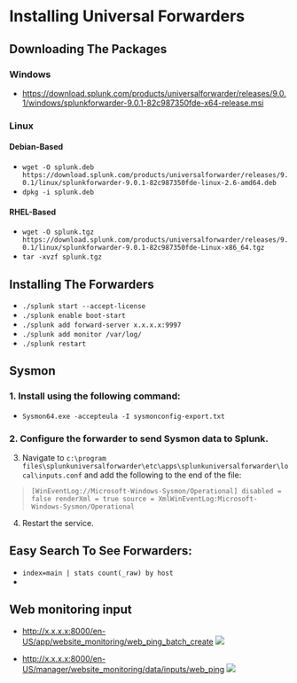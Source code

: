 # Installing Universal Forwarders
## Downloading The Packages
 ### Windows
 - https://download.splunk.com/products/universalforwarder/releases/9.0.1/windows/splunkforwarder-9.0.1-82c987350fde-x64-release.msi

 ### Linux
  #### Debian-Based
- 	`wget -O splunk.deb https://download.splunk.com/products/universalforwarder/releases/9.0.1/linux/splunkforwarder-9.0.1-82c987350fde-linux-2.6-amd64.deb` 
-	`dpkg -i splunk.deb`
  #### RHEL-Based

 - `wget -O splunk.tgz https://download.splunk.com/products/universalforwarder/releases/9.0.1/linux/splunkforwarder-9.0.1-82c987350fde-Linux-x86_64.tgz` 
-	`tar -xvzf splunk.tgz`

## Installing The Forwarders
- `./splunk start --accept-license`
- `./splunk enable boot-start`
- `./splunk add forward-server x.x.x.x:9997`
- `./splunk add monitor /var/log/`
- `./splunk restart`

##  Sysmon
### 1. Install using the following command:
- `Sysmon64.exe -accepteula -I sysmonconfig-export.txt`

### 2. Configure the forwarder to send Sysmon data to Splunk.  
3. Navigate to `c:\program files\splunkuniversalforwarder\etc\apps\splunkuniversalforwarder\local\inputs.conf` and add the following to the end of the file:
> `[WinEventLog://Microsoft-Windows-Sysmon/Operational]
 disabled = false
 renderXml = true
 source = XmlWinEventLog:Microsoft-Windows-Sysmon/Operational`

4. Restart the service.

## Easy Search To See Forwarders:
- `index=main | stats count(_raw) by host`
- 
## Web monitoring input
- http://x.x.x.x:8000/en-US/app/website_monitoring/web_ping_batch_create
 ![](images/21.png)

- http://x.x.x.x:8000/en-US/manager/website_monitoring/data/inputs/web_ping
  ![](images/21.png)


